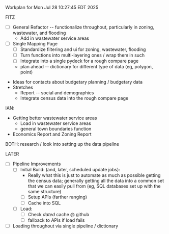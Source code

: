 
Workplan for Mon Jul 28 10:27:45 EDT 2025

FITZ
* [ ] General Refactor -- functionalize throughout, particularly in zoning, wastewater, and flooding
    * Add in wastewater service areas
* [ ] Single Mapping Page
    * [ ] Standardize filtering and ui for zoning, wastewater, flooding
    * [ ] Turn functions into multi-layering ones / wrap them in such 
    * [ ] Integrate into a single pydeck for a rough compare page
    * plan ahead -- dictionary for different type of data (eg, polygon, point)
* Ideas for contacts about budgetary planning / budgetary data 
* Stretches 
    * Report -- social and demographics
    * Integrate census data into the rough compare page 

IAN: 
* Getting better wastewater service areas
    * Load in wastewater service areas
    * general  town boundaries function
* Economics Report and Zoning Report

BOTH: 
research / look into setting up the data pipeline

LATER 
* [ ] Pipeline Improvements
    * [ ] Initial Build: (and, later, scheduled update jobs):
        * Really what this is just to automate as much as possible getting the census data; generally getting all the data into a common set that we can easily pull from (eg, SQL databases set up with the same structure)
        * [ ] Setup APIs (farther ranging)
        * [ ] Cache into SQL
    * [ ] Load:
        * [ ] Check *dated* cache @ github
        * [ ] fallback to APIs if load fails
* [ ] Loading throughout via single pipeline / dictionary